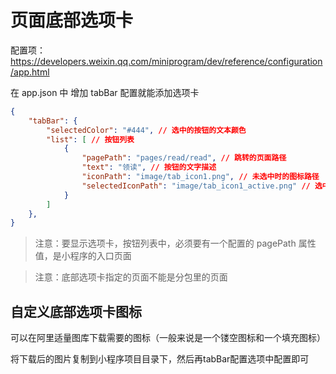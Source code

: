 # 页面底部选项卡

配置项：https://developers.weixin.qq.com/miniprogram/dev/reference/configuration/app.html

在 app.json 中 增加 tabBar 配置就能添加选项卡
```json
{
    "tabBar": {
        "selectedColor": "#444", // 选中的按钮的文本颜色
        "list": [ // 按钮列表
            {
                "pagePath": "pages/read/read", // 跳转的页面路径
                "text": "领读", // 按钮的文字描述
                "iconPath": "image/tab_icon1.png", // 未选中时的图标路径
                "selectedIconPath": "image/tab_icon1_active.png" // 选中时的图标路径
            }
        ]
    },
}
```

> 注意：要显示选项卡，按钮列表中，必须要有一个配置的 pagePath 属性值，是小程序的入口页面

> 注意：底部选项卡指定的页面不能是分包里的页面

## 自定义底部选项卡图标
可以在阿里适量图库下载需要的图标（一般来说是一个镂空图标和一个填充图标）

将下载后的图片复制到小程序项目目录下，然后再tabBar配置选项中配置即可